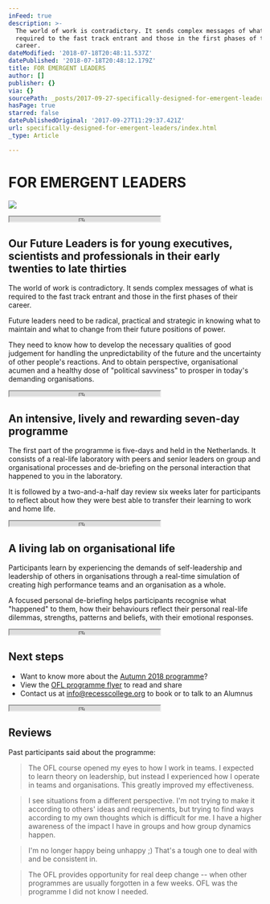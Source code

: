 ```yaml
---
inFeed: true
description: >-
  The world of work is contradictory. It sends complex messages of what is
  required to the fast track entrant and those in the first phases of their
  career.
dateModified: '2018-07-18T20:48:11.537Z'
datePublished: '2018-07-18T20:48:12.179Z'
title: FOR EMERGENT LEADERS
author: []
publisher: {}
via: {}
sourcePath: _posts/2017-09-27-specifically-designed-for-emergent-leaders.md
hasPage: true
starred: false
datePublishedOriginal: '2017-09-27T11:29:37.421Z'
url: specifically-designed-for-emergent-leaders/index.html
_type: Article

---
```

# FOR EMERGENT LEADERS
![](https://the-grid-user-content.s3-us-west-2.amazonaws.com/f34d8c29-e58b-4efc-9da6-d658acd1cd0e.png)

<iframe src="https://the-grid.github.io/ed-userhtml/?g=eJyz0U8qsgMABDUBfg" height="10" style=""></iframe>

## Our Future Leaders is for young executives, scientists and professionals in their early twenties to late thirties

The world of work is contradictory. It sends complex messages of what is required to the fast track entrant and those in the first phases of their career.

Future leaders need to be radical, practical and strategic in knowing what to maintain and what to change from their future positions of power.

They need to know how to develop the necessary qualities of good judgement for handling the unpredictability of the future and the uncertainty of other people's reactions. And to obtain perspective, organisational acumen and a healthy dose of "political savviness" to prosper in today's demanding organisations.

<iframe src="https://the-grid.github.io/ed-userhtml/?g=eJyz0U8qsgMABDUBfg" height="10" style=""></iframe>

## An intensive, lively and rewarding seven-day programme

The first part of the programme is five-days and held in the Netherlands. It consists of a real-life laboratory with peers and senior leaders on group and organisational processes and de-briefing on the personal interaction that happened to you in the laboratory.

It is followed by a two-and-a-half day review six weeks later for participants to reflect about how they were best able to transfer their learning to work and home life.

<iframe src="https://the-grid.github.io/ed-userhtml/?g=eJyz0U8qsgMABDUBfg" height="10" style=""></iframe>

## A living lab on organisational life

Participants learn by experiencing the demands of self-leadership and leadership of others in organisations through a real-time simulation of creating high performance teams and an organisation as a whole.

A focused personal de-briefing helps participants recognise what "happened" to them, how their behaviours reflect their personal real-life dilemmas, strengths, patterns and beliefs, with their emotional responses.

<iframe src="https://the-grid.github.io/ed-userhtml/?g=eJyz0U8qsgMABDUBfg" height="10" style=""></iframe>

## Next steps

* Want to know more about the [Autumn 2018 programme][0]?
* View the [OFL programme flyer][1] to read and share
* Contact us at info@recesscollege.org to book or to talk to an Alumnus

<iframe src="https://the-grid.github.io/ed-userhtml/?g=eJyz0U8qsgMABDUBfg" height="10" style=""></iframe>

## Reviews

Past participants said about the programme:

> The OFL course opened my eyes to how I work in teams. I expected to learn theory on leadership, but instead I experienced how I operate in teams and organisations. This greatly improved my effectiveness.

> I see situations from a different perspective. I'm not trying to make it according to others' ideas and requirements, but trying to find ways according to my own thoughts which is difficult for me. I have a higher awareness of the impact I have in groups and how group dynamics happen.

> I'm no longer happy being unhappy ;) That's a tough one to deal with and be consistent in.

> The OFL provides opportunity for real deep change -- when other programmes are usually forgotten in a few weeks. OFL was the programme I did not know I needed.



[0]: https://www.dropbox.com/s/dxcyzt00ax8yo4v/The%20Recess%20College%20-%20Our%20Future%20Leaders%20Programme%20Brochure%20Autumn%202018.pdf?dl=0
[1]: https://www.dropbox.com/s/w8go5aadq2mlfja/The%20Recess%20College%20-%20Our%20Future%20Leaders%20Programme%20Flyer.pdf?dl=0